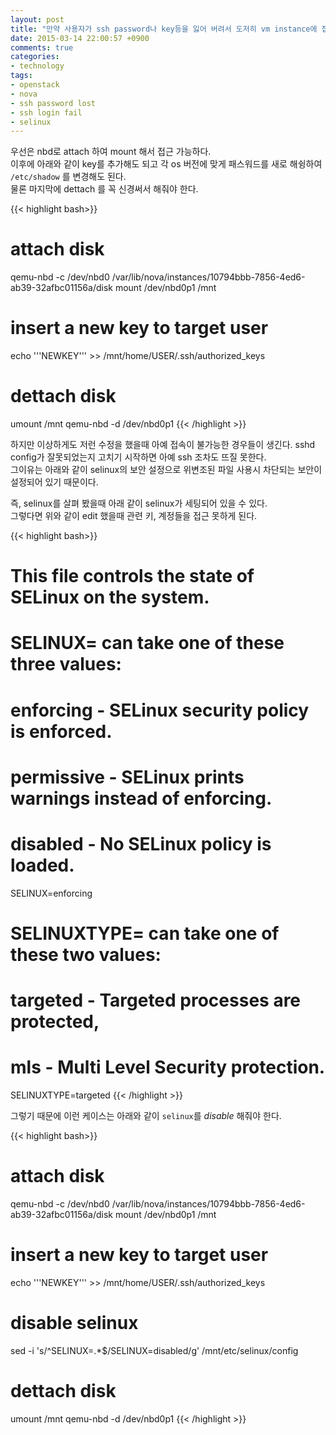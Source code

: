 ```yaml
---
layout: post
title: "만약 사용자가 ssh password나 key등을 잃어 버려서 도저히 vm instance에 접속할 수 없을때.."
date: 2015-03-14 22:00:57 +0900
comments: true
categories:
- technology
tags:
- openstack
- nova
- ssh password lost
- ssh login fail
- selinux
---
```



우선은 nbd로 attach 하여 mount 해서 접근 가능하다.   
이후에 아래와 같이 key를 추가해도 되고 각 os 버전에 맞게 패스워드를 새로 해슁하여 `/etc/shadow` 를 변경해도 된다.   
물론 마지막에 dettach 를 꼭 신경써서 해줘야 한다.

{{< highlight bash>}}
# attach disk
qemu-nbd -c /dev/nbd0 /var/lib/nova/instances/10794bbb-7856-4ed6-ab39-32afbc01156a/disk
mount /dev/nbd0p1 /mnt

# insert a new key to target user
echo '''NEWKEY''' >> /mnt/home/USER/.ssh/authorized_keys

# dettach disk
umount /mnt
qemu-nbd -d /dev/nbd0p1
{{< /highlight >}}

하지만 이상하게도 저런 수정을 했을때 아예 접속이 불가능한 경우들이 생긴다. sshd config가 잘못되었는지 고치기 시작하면 아예 ssh 조차도 뜨질 못한다.   
그이유는 아래와 같이 selinux의 보안 설정으로 위변조된 파일 사용시 차단되는 보안이 설정되어 있기 때문이다.

즉, selinux를 살펴 봤을때 아래 같이 selinux가 세팅되어 있을 수 있다.   
그렇다면 위와 같이 edit 했을때 관련 키, 계정들을 접근 못하게 된다.   

{{< highlight bash>}}
# This file controls the state of SELinux on the system.
# SELINUX= can take one of these three values:
#     enforcing - SELinux security policy is enforced.
#     permissive - SELinux prints warnings instead of enforcing.
#     disabled - No SELinux policy is loaded.
SELINUX=enforcing
# SELINUXTYPE= can take one of these two values:
#     targeted - Targeted processes are protected,
#     mls - Multi Level Security protection.
SELINUXTYPE=targeted
{{< /highlight >}}

그렇기 때문에 이런 케이스는 아래와 같이 `selinux`를 *disable* 해줘야 한다.

{{< highlight bash>}}
# attach disk
qemu-nbd -c /dev/nbd0 /var/lib/nova/instances/10794bbb-7856-4ed6-ab39-32afbc01156a/disk
mount /dev/nbd0p1 /mnt

# insert a new key to target user
echo '''NEWKEY''' >> /mnt/home/USER/.ssh/authorized_keys

# disable selinux
sed -i 's/^SELINUX=.*$/SELINUX=disabled/g' /mnt/etc/selinux/config

# dettach disk
umount /mnt
qemu-nbd -d /dev/nbd0p1
{{< /highlight >}}

